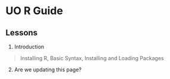 # UO R Guide
## Lessons

1. Introduction
> Installing R, Basic Syntax, Installing and Loading Packages
2. Are we updating this page?
